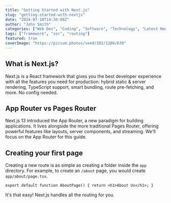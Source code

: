 ```yaml
---
title: "Getting Started with Next.js"
slug: "getting-started-with-nextjs"
date: "2024-07-18T14:30:00Z"
author: "John Smith"
categories: ["Web Dev", "Coding", "Software", "Technology", "Latest News", "Tutorials"]
tags: ["framework", "ssr", "routing"]
featured: true
coverImage: "https://picsum.photos/seed/102/1200/630"
---
```


## What is Next.js?

Next.js is a React framework that gives you the best developer experience with all the features you need for production: hybrid static & server rendering, TypeScript support, smart bundling, route pre-fetching, and more. No config needed.

## App Router vs Pages Router

Next.js 13 introduced the App Router, a new paradigm for building applications. It lives alongside the more traditional Pages Router, offering powerful features like layouts, server components, and streaming. We'll focus on the App Router for this guide.

## Creating your first page

Creating a new route is as simple as creating a folder inside the `app` directory. For example, to create an `/about` page, you would create `app/about/page.tsx`.

`export default function AboutPage() {
  return <h1>About Us</h1>;
}`

It's that easy! Next.js handles all the routing for you.
